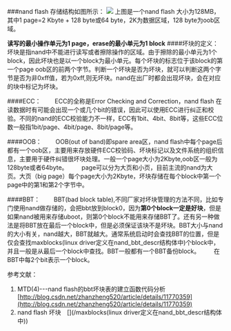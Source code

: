 
###nand flash 存储结构如图所示：
![](http://img.blog.csdn.net/20160425140639896?watermark/2/text/aHR0cDovL2Jsb2cuY3Nkbi5uZXQv/font/5a6L5L2T/fontsize/400/fill/I0JBQkFCMA==/dissolve/70/gravity/Center)
上图是一个nand flash 大小为128MB，其中1 page=2 Kbyte + 128 byte或64 byte，2K为数据区域，128 byte为oob区域。

**读写的最小操作单元为1 page，erase的最小单元为1 block**
####坏块的定义：
坏块是指nand中不能进行读写或者擦除操作的区域。由于擦除的最小单元为1个block，因此坏块也是以一个block为最小单元。每个坏块的标志位于该block的第一个page oob区的前两个字节。判断一个坏块是否为坏块，就可以判断这两个字节是否为非0xff值，若为0xff,则无坏块。nand在出厂时都会出现坏块，会在对应的块中标记为坏块。

####ECC：
&emsp;&emsp;ECC的全称是Error Checking and Correction，nand flash 在读数据时有可能会出现一个或几个bit的错误，因此可以使用ECC进行纠正和校验。不同的nand的ECC校验能力不一样，ECC有1bit、4bit、8bit等，这些ECC位数一般指1bit/page、4bit/page、8bit/page等。

####OOB：
&emsp;&emsp;OOB(out of band)即spare area区，nand flash中每个page后都有一个oob区，主要用来存放硬件ECC校验码、坏块标记以及文件系统的组织信息，主要用于硬件纠错很坏块处理。一般一个page大小为2Kbyte,oob区一般为128byte或者64byte。
&emsp;&emsp;page可以分为大页和小页，目前主流的nand为大页。大页（big page）每个page大小为2Kbyte，坏块存储在每个block中第一个page中的第1和第2个字节中。

####BBT：
&emsp;&emsp;BBT(bad block table),不同厂家对坏块管理的方法不同，比如专门使用nand做存储的，会把bbt放到block0，因为**第0个block一定是好块**，但是如果nand被用来存储uboot，则第0个block不能用来存储BBT了。还有另一种做法是将BBT放在最后一个block中，但是必须保证该块不是坏块。BBT大小与nand的大小有关，nand越大，BBT就越大。通常系统启动时会查找BBT的位置，但是仅会查找maxblocks(linux driver定义在nand_bbt_descr结构体中)个block中，并且一般是从最后一个block中查找。BBT一般都有一个BBT备份block。
&emsp;&emsp;在BBT中每2个bit表示一个block。

参考文献：
1. MTD\(4\)---nand flash的bbt坏块表的建立函数代码分析&emsp;[http://blog.csdn.net/zhanzheng520/article/details/11770359](http://blog.csdn.net/zhanzheng520/article/details/11770359)
2. nand flash 坏块&emsp;[](/maxblocks(linux driver定义在nand_bbt_descr结构体中))


